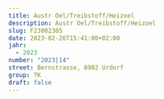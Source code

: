 ```yaml
---
title: Austr Oel/Treibstoff/Heizoel
description: Austr Oel/Treibstoff/Heizoel
slug: F23002385
date: 2023-02-26T15:41:00+02:00
jahr:
  - 2023
number: "2023|14"
street: Bernstrasse, 8902 Urdorf
group: TK
draft: false
---
```


